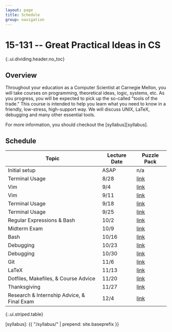 ```yaml
---
layout: page
title: Schedule
group: navigation
---
```


# 15-131 -- Great Practical Ideas in CS
{:.ui.dividing.header.no_toc}

## Overview

Throughout your education as a Computer Scientist at Carnegie Mellon, you will
take courses on programming, theoretical ideas, logic, systems, etc. As you
progress, you will be expected to pick up the so-called "tools of the trade."
This course is intended to help you learn what you need to know in a friendly,
low-stress, high-support way. We will discuss UNIX, LaTeX, debugging and many
other essential tools.

For more information, you should checkout the [syllabus][syllabus].

## Schedule

| Topic                                      | Lecture Date   | Puzzle Pack     |
| ------------------------------------------ | -------------- | --------------- |
| Initial setup                              | ASAP           | n/a             |
| Terminal Usage                             | 8/28           | [link][puzzle1] |
| Vim                                        | 9/4            | [link][puzzle1] |
| Vim                                        | 9/11           | [link][puzzle1] |
| Terminal Usage                             | 9/18           | [link][puzzle1] |
| Terminal Usage                             | 9/25           | [link][puzzle1] |
| Regular Expressions & Bash                 | 10/2           | [link][puzzle1] |
| Midterm Exam                               | 10/9           | [link][puzzle1] |
| Bash                                       | 10/16          | [link][puzzle1] |
| Debugging                                  | 10/23          | [link][puzzle1] |
| Debugging                                  | 10/30          | [link][puzzle1] |
| Git                                        | 11/6           | [link][puzzle1] |
| LaTeX                                      | 11/13          | [link][puzzle1] |
| Dotfiles, Makefiles, & Course Advice       | 11/20          | [link][puzzle1] |
| Thanksgiving                               | 11/27          | [link][puzzle1] |
| Research & Internship Advice, & Final Exam | 12/4           | [link][puzzle1] |
{:.ui.striped.table}

[puzzle1]: https://www.google.com/
[syllabus]: {{ "/syllabus/" | prepend: site.baseprefix }}
